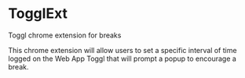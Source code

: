 # TogglExt
Toggl chrome extension for breaks

This chrome extension will allow users to set a specific interval of time logged on the Web App Toggl that will prompt a popup to encourage a break. 
